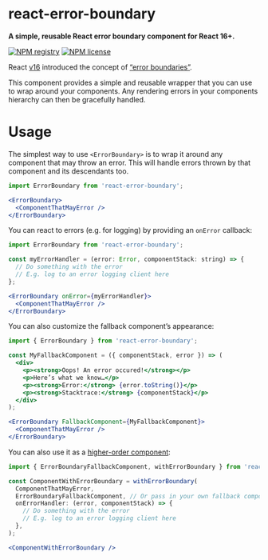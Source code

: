 react-error-boundary
====================

**A simple, reusable React error boundary component for React 16+.**

[![NPM registry](https://img.shields.io/npm/v/react-error-boundary.svg?style=for-the-badge)](https://yarnpkg.com/en/package/react-error-boundary)
[![NPM license](https://img.shields.io/npm/l/react-error-boundary.svg?style=for-the-badge)](LICENSE)

React [v16](https://reactjs.org/blog/2017/09/26/react-v16.0.html) introduced the concept of [“error boundaries”](https://reactjs.org/docs/error-boundaries.html).

This component provides a simple and reusable wrapper that you can use to wrap around your components. Any rendering errors in your components hierarchy can then be gracefully handled.

# Usage

The simplest way to use `<ErrorBoundary>` is to wrap it around any component that may throw an error.
This will handle errors thrown by that component and its descendants too.

```jsx
import ErrorBoundary from 'react-error-boundary';

<ErrorBoundary>
  <ComponentThatMayError />
</ErrorBoundary>
```

You can react to errors (e.g. for logging) by providing an `onError` callback:

```jsx
import ErrorBoundary from 'react-error-boundary';

const myErrorHandler = (error: Error, componentStack: string) => {
  // Do something with the error
  // E.g. log to an error logging client here
};

<ErrorBoundary onError={myErrorHandler}>
  <ComponentThatMayError />
</ErrorBoundary>
```

You can also customize the fallback component’s appearance:

```jsx
import { ErrorBoundary } from 'react-error-boundary';

const MyFallbackComponent = ({ componentStack, error }) => (
  <div>
    <p><strong>Oops! An error occured!</strong></p>
    <p>Here’s what we know…</p>
    <p><strong>Error:</strong> {error.toString()}</p>
    <p><strong>Stacktrace:</strong> {componentStack}</p>
  </div>
);

<ErrorBoundary FallbackComponent={MyFallbackComponent}>
  <ComponentThatMayError />
</ErrorBoundary>
```

You can also use it as a [higher-order component](https://reactjs.org/docs/higher-order-components.html):

```jsx
import { ErrorBoundaryFallbackComponent, withErrorBoundary } from 'react-error-boundary';

const ComponentWithErrorBoundary = withErrorBoundary(
  ComponentThatMayError,
  ErrorBoundaryFallbackComponent, // Or pass in your own fallback component
  onErrorHandler: (error, componentStack) => {
    // Do something with the error
    // E.g. log to an error logging client here
  },
);

<ComponentWithErrorBoundary />
```
